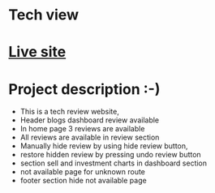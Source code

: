 # Tech view

# [Live site](https://assignment-9-fahim12121.netlify.app/)

# Project description :-)

-   This is a tech review website,
-   Header blogs dashboard review available
-   In home page 3 reviews are available
-   All reviews are available in review section
-   Manually hide review by using hide review button,
-   restore hidden review by pressing undo review button
-   section sell and investment charts in dashboard section
-   not available page for unknown route
-   footer section hide not available page
